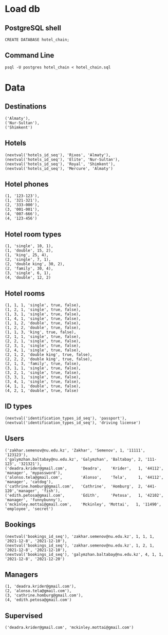 # Load db

## PostgreSQL shell

    CREATE DATABASE hotel_chain;

## Command Line

    psql -U postgres hotel_chain < hotel_chain.sql

# Data

## Destinations

    ('Almaty'),
    ('Nur-Sultan'),
    ('Shimkent')

## Hotels

    (nextval('hotels_id_seq'), 'Rixos', 'Almaty'),
    (nextval('hotels_id_seq'), 'Elite', 'Nur-Sultan'),
    (nextval('hotels_id_seq'), 'Royal', 'Shimkent'),
    (nextval('hotels_id_seq'), 'Mercure', 'Almaty')

## Hotel phones

    (1, '123-123'),
    (1, '321-321'),
    (2, '333-000'),
    (3, '001-001'),
    (4, '007-666'),
    (4, '123-456')

## Hotel room types

    (1, 'single', 10, 1),
    (1, 'double', 15, 2),
    (1, 'king', 25, 4),
    (2, 'single', 7, 1),
    (2, 'double king', 30, 2),
    (2, 'family', 30, 4),
    (3, 'single', 6, 1),
    (4, 'double', 12, 2)

## Hotel rooms

    (1, 1, 1, 'single', true, false),
    (1, 2, 1, 'single', true, false),
    (1, 3, 1, 'single', true, false),
    (1, 4, 1, 'single', true, false),
    (1, 1, 2, 'double', true, false),
    (1, 2, 2, 'double', true, false),
    (1, 1, 3, 'king', true, false),
    (2, 1, 1, 'single', true, false),
    (2, 2, 1, 'single', true, false),
    (2, 3, 1, 'single', true, false),
    (2, 4, 1, 'single', true, false),
    (2, 1, 2, 'double king', true, false),
    (2, 2, 2, 'double king', true, false),
    (2, 1, 3, 'family', true, false),
    (3, 1, 1, 'single', true, false),
    (3, 2, 1, 'single', true, false),
    (3, 3, 1, 'single', true, false),
    (3, 4, 1, 'single', true, false),
    (4, 1, 1, 'double', true, false),
    (4, 2, 1, 'double', true, false)

## ID types

    (nextval('identification_types_id_seq'), 'passport'),
    (nextval('identification_types_id_seq'), 'driving license')

## Users

    ('zakhar.semenov@nu.edu.kz', 'Zakhar', 'Semenov', 1, '11111', '123123'),
    ('galymzhan.baltabay@nu.edu.kz', 'Galymzhan', 'Baltabay', 2, '111-123', '321321'),
    ('deadra.krider@gmail.com',      'Deadra',    'Krider',   1, '44112',  'manager', 'mypassword'),
    ('alonso.tela@gmail.com',        'Alonso',    'Tela',     1, '44112',  'manager', 'catdog'),
    ('cathrine.homburg@gmail.com',   'Cathrine',  'Homburg',  2, '441-120','manager', 'fish'),
    ('edith.petosa@gmail.com',       'Edith',     'Petosa',   1, '42102',  'manager', 'funnybunny'),
    ('mckinley.mottai@gmail.com',    'Mckinley', 'Mottai',   1, '11490',  'employee', 'secret')

## Bookings

    (nextval('bookings_id_seq'), 'zakhar.semenov@nu.edu.kz', 1, 1, 1, '2021-12-8', '2021-12-10'),
    (nextval('bookings_id_seq'), 'zakhar.semenov@nu.edu.kz', 1, 2, 1, '2021-12-8', '2021-12-10'),
    (nextval('bookings_id_seq'), 'galymzhan.baltabay@nu.edu.kz', 4, 1, 1, '2021-12-8', '2021-12-20')

## Managers

    (1, 'deadra.krider@gmail.com'),
    (2, 'alonso.tela@gmail.com'),
    (3, 'cathrine.homburg@gmail.com'),
    (4, 'edith.petosa@gmail.com')

## Supervised

    ('deadra.krider@gmail.com', 'mckinley.mottai@gmail.com')
